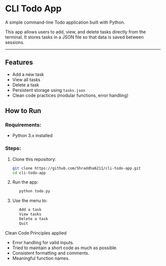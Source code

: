 # CLI Todo App

A simple command-line Todo application built with Python.

This app allows users to add, view, and delete tasks directly from the terminal. It stores tasks in a JSON file so that data is saved between sessions.

---

## Features

-  Add a new task
-  View all tasks
-  Delete a task
-  Persistent storage using `tasks.json`
-  Clean code practices (modular functions, error handling)


## How to Run

### Requirements:
- Python 3.x installed

### Steps:
1. Clone this repository:
   ```bash
   git clone https://github.com/Shraddha6211/cli-todo-app.git
   cd cli-todo-app
2. Run the app:
   ```bash
      python todo.py
4. Use the menu to:
   ```bash
      Add a task
      View tasks
      Delete a task
      Quit

Clean Code Principles applied
- Error handling for valid inputs.
- Tried to maintain a short code as much as possible.
- Consistent formatting and comments.
- Meaningful function names.

